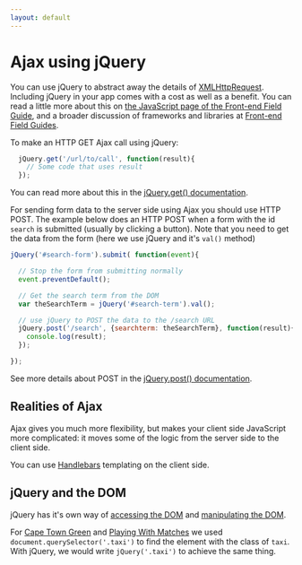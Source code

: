 ```yaml
---
layout: default
---
```


# Ajax using jQuery

You can use jQuery to abstract away the details of [XMLHttpRequest](https://developer.mozilla.org/en-US/docs/Web/API/XMLHttpRequest). Including jQuery in your app comes with a cost as well as a benefit. You can read a little more about this on [the JavaScript page of the Front-end Field Guide](http://fefg.projectcodex.co/javascript.html), and a broader discussion of frameworks and libraries at [Front-end Field Guides](http://fef.projectcodex.co/).

To make an HTTP GET Ajax call using jQuery:

```javascript
  jQuery.get('/url/to/call', function(result){
    // Some code that uses result
  });
```

You can read more about this in the [jQuery.get() documentation](https://api.jquery.com/jquery.get/#jQuery-get-url-data-success-dataType).

For sending form data to the server side using Ajax you should use HTTP POST. The example below does an HTTP POST when a form with the id `search` is submitted (usually by clicking a button). Note that you need to get the data from the form (here we use jQuery and it's `val()` method)

```javascript
jQuery('#search-form').submit( function(event){

  // Stop the form from submitting normally
  event.preventDefault();

  // Get the search term from the DOM
  var theSearchTerm = jQuery('#search-term').val();

  // use jQuery to POST the data to the /search URL
  jQuery.post('/search', {searchterm: theSearchTerm}, function(result){
    console.log(result);
  });

});
```

See more details about POST in the [jQuery.post() documentation](https://api.jquery.com/jQuery.post/#jQuery-post-url-data-success-dataType).

## Realities of Ajax

Ajax gives you much more flexibility, but makes your client side JavaScript more complicated: it moves some of the logic from the server side to the client side.

You can use [Handlebars](http://handlebarsjs.com/) templating on the client side.

## jQuery and the DOM

jQuery has it's own way of [accessing the DOM](https://api.jquery.com/category/selectors/) and [manipulating the DOM](https://api.jquery.com/category/manipulation/).

For  [Cape Town Green](http://taxi.projectcodex.co/)
and [Playing With Matches](http://matches.projectcodex.co/) we used `document.querySelector('.taxi')` to find the element with the class of `taxi`. With jQuery, we would write `jQuery('.taxi')` to achieve the same thing.
